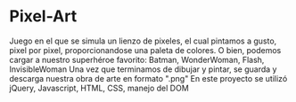 # Pixel-Art
Juego en el que se simula un lienzo de pixeles, el cual pintamos a gusto, pixel por pixel, proporcionandose una paleta de colores. O bien, podemos cargar a nuestro superhéroe favorito: Batman, WonderWoman, Flash, InvisibleWoman
Una vez que terminamos de dibujar y pintar, se guarda y descarga nuestra obra de arte en formato ".png"
En este proyecto se utilizó jQuery, Javascript, HTML, CSS, manejo del DOM
